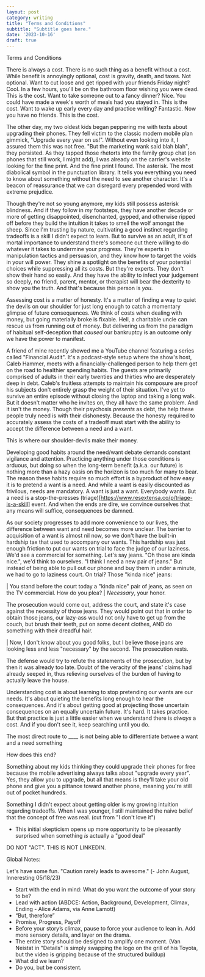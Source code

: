 ```yaml
---
layout: post
category: writing
title: "Terms and Conditions"
subtitle: "Subtitle goes here."
date: '2023-10-16'
draft: true
---
```


Terms and Conditions

There is always a cost. There is no such thing as a benefit without a cost. While benefit is annoyingly optional, cost is gravity, death, and taxes. Not optional. Want to cut loose and get ripped with your friends Friday night? Cool. In a few hours, you'll be on the bathroom floor wishing you were dead. This is the cost. Want to take someone out to a fancy dinner? Nice. You could have made a week's worth of meals had you stayed in. This is the cost. Want to wake up early every day and practice writing? Fantastic. Now you have no friends. This is the cost.

The other day, my two oldest kids began peppering me with texts about upgrading their phones. They fell victim to the classic modern mobile plan gimmick, "Upgrade every year on us!". Without even looking into it, I assured them this was not free. "But the marketing wank said blah blah", they persisted. As they tapped those rhetorts into the family group chat (on phones that still work, I might add), I was already on the carrier's website looking for the fine print. And the fine print I found. The asterisk. The most diabolical symbol in the punctuation library. It tells you everything you need to know about something without the need to see another character. It's a beacon of reassurance that we can disregard every prepended word with extreme prejudice.

Though they're not so young anymore, my kids still possess asterisk blindness. And if they follow in _my_ footsteps, they have another decade or more of getting disappointed, disenchanted, gypped, and otherwise ripped off before they build the intuition it takes to smell the wolf amongst the sheep. Since I'm trusting by nature, cultivating a good instinct regarding tradeoffs is a skill I didn't expect to learn. But to survive as an adult, it's of mortal importance to understand there's someone out there willing to do whatever it takes to undermine your progress. They're experts in manipulation tactics and persuasion, and they know how to target the voids in your will power. They shine a spotlight on the benefits of your potential choices while suppressing all its costs. But they're experts. They don't show their hand so easily. And they have the ability to infect your judgement so deeply, no friend, parent, mentor, or therapist will bear the dexterity to show you the truth. And that's because this person is _you_.

Assessing cost is a matter of honesty. It's a matter of finding a way to quiet the devils on our shoulder for just long enough to catch a momentary glimpse of future consequences. We think of costs when dealing with money, but going materially broke is fixable. Hell, a charitable uncle can rescue us from running out of money. But delivering us from the paradigm of habitual self-deception that _caused_ our bankruptcy is an outcome only we have the power to manifest.

A friend of mine recently showed me a YouTube channel featuring a series called "Financial Audit". It's a podcast-style setup where the show's host, Caleb Hammer, meets with a financially-challenged person to help them get on the road to healthier spending habits. The guests are primarily comprised of adults in their early twenties and thirties who are desperately deep in debt. Caleb's fruitless attempts to maintain his composure are proof his subjects don't entirely grasp the weight of their situation. I've yet to survive an entire episode without closing the laptop and taking a long walk. But it doesn't matter who he invites on, they all have the same problem. And it isn't the money. Though their psychosis _presents_ as debt, the help these people truly need is with their dishonesty. Because the honesty required to accurately assess the costs of a tradeoff must start with the ability to accept the difference between a need and a want. 

This is where our shoulder-devils make their money.

Developing good habits around the need/want debate demands constant vigilance and attention. Practicing anything under those conditions is arduous, but doing so when the long-term benefit (a.k.a. our future) is nothing more than a hazy oasis on the horizon is too much for many to bear. The reason these habits require so much effort is a byproduct of how easy it is to pretend a want is a need. And while a want is easily discounted as frivilous, needs are mandatory. A want is just a want. Everybody wants. But a need is a stop-the-presses (triage)[https://www.resextensa.co/p/triage-is-a-skill] event. And when the ends are dire, we convince ourselves that any means will suffice, consequences be damned. 

As our society progresses to add more convenience to our lives, the difference between want and need becomes more unclear. The barrier to acquisition of a want is almost nil now, so we don't have the built-in hardship tax that used to accompany our wants. This hardship was just enough friction to put our wants on trial to face the judge of our laziness. We'd see a commercial for something. Let's say jeans. "Oh those are kinda nice.", we'd think to ourselves. "I think I need a new pair of jeans." But instead of being able to pull out our phone and buy them in under a minute, we had to go to laziness court. On trial? Those "kinda nice" jeans:

| You stand before the court today a "kinda nice" pair of jeans, as seen on the TV commercial. How do you plea?
| _Necessary_, your honor.

The prosecution would come out, address the court, and state it's case against the necessity of those jeans. They would point out that in order to obtain those jeans, our lazy-ass would not only have to get up from the couch, but brush their teeth, put on some decent clothes, AND do something with their dreadful hair.

| Now, I don't know about you good folks, but I believe those jeans are looking less and less "necessary" by the second. The prosecution rests.

The defense would try to refute the statements of the prosecution, but by then it was already too late. Doubt of the veracity of the jeans' claims had already seeped in, thus relieving ourselves of the burden of having to actually leave the house.

Understanding cost is about learning to stop pretending our wants are our needs. It's about quieting the benefits long enough to hear the consequences. And it's about getting good at projecting those uncertain consequences on an equally uncertain future. It's hard. It takes practice. But that practice is just a little easier when we understand there is _always_ a cost. And if you don't see it, keep searching until you do.





The most direct route to ____ is not being able to differentiate betwee a want and a need something 

How does this end? 


Something about my kids thinking they could upgrade their phones for free because the mobile advertising always talks about "upgrade every year". Yes, they allow you to upgrade, but all that means is they'll take your old phone and give you a pittance toward another phone, meaning you're still out of pocket hundreds.

Something I didn't expect about getting older is my growing intuition regarding tradeoffs. When I was younger, I still maintained the naive belief that the concept of free was real. (cut from "I don't love it")

- This initial skepticism opens up more opportunity to be pleasantly surprised when something _is_ actually a "good deal"




DO NOT "ACT". THIS IS NOT LINKEDIN.

Global Notes:

Let's have some fun. "Caution rarely leads to awesome." (- John August, Inneresting 05/18/23)

- Start with the end in mind: What do you want the outcome of your story to be?
- Lead with action (ABDCE: Action, Background, Development, Climax, Ending - Alice Adams, via Anne Lamott)
- “But, therefore”
- Promise, Progress, Payoff
- Before your story’s climax, pause to force your audience to lean in. Add more sensory details, and layer on the drama.
- The entire story should be designed to amplify one moment. (Van Neistat in "Details" is simply swapping the logo on the grill of his Toyota, but the video is gripping because of the structured buildup)
- What did we learn?
- Do you, but be consistent.
